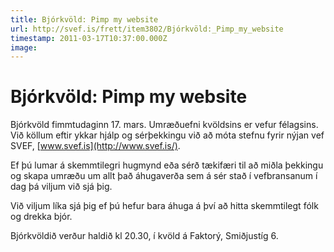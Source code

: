 ```yaml
---
title: Bjórkvöld: Pimp my website
url: http://svef.is/frett/item3802/Bjórkvöld:_Pimp_my_website
timestamp: 2011-03-17T10:37:00.000Z
image: 
---
```


# Bjórkvöld: Pimp my website

Bjórkvöld fimmtudaginn 17\. mars. Umræðuefni kvöldsins er vefur félagsins. Við köllum eftir ykkar hjálp og sérþekkingu við að móta stefnu fyrir nýjan vef SVEF, [www.svef.is](http://www.svef.is/).  

Ef þú lumar á skemmtilegri hugmynd eða sérð tækifæri til að miðla þekkingu og skapa umræðu um allt það áhugaverða sem á sér stað í vefbransanum í dag þá viljum við sjá þig.  

Við viljum líka sjá þig ef þú hefur bara áhuga á því að hitta skemmtilegt fólk og drekka bjór.  

Bjórkvöldið verður haldið kl 20.30, í kvöld á Faktorý, Smiðjustíg 6.
